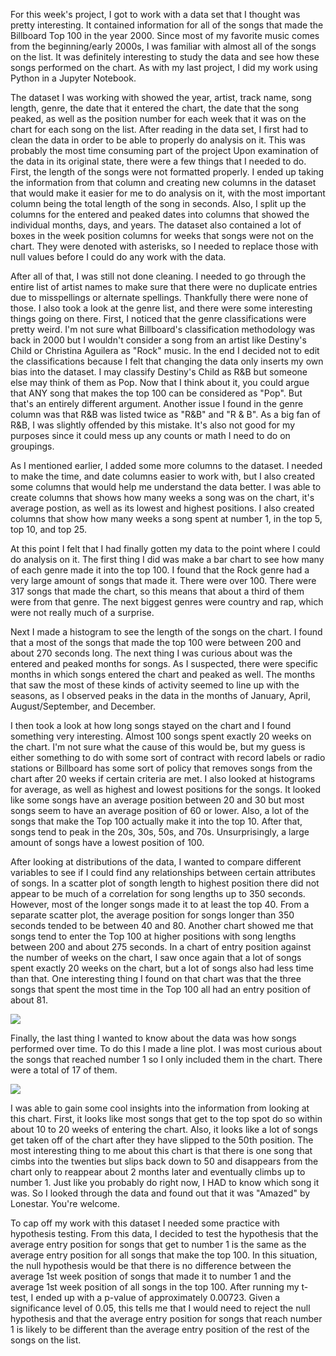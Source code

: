 For this week's project, I got to work with a data set that I thought was pretty interesting. It contained information for all of the songs that made the Billboard Top 100 in the year 2000. Since most of my favorite music comes from the beginning/early 2000s, I was familiar with almost all of the songs on the list. It was definitely interesting to study the data and see how these songs performed on the chart. As with my last project, I did my work using Python in a Jupyter Notebook.

The dataset I was working with showed the year, artist, track name, song length, genre, the date that it entered the chart, the date that the song peaked, as well as the position number for each week that it was on the chart for each song on the list. After reading in the data set, I first had to clean the data in order to be able to properly do analysis on it. This was probably the most time consuming part of the project Upon examination of the data in its original state, there were a few things that I needed to do. First, the length of the songs were not formatted properly. I ended up taking the information from that column and creating new columns in the dataset that would make it easier for me to do analysis on it, with the most important column being the total length of the song in seconds. Also, I split up the columns for the entered and peaked dates into columns that showed the individual months, days, and years. The dataset also contained a lot of boxes in the week position columns for weeks that songs were not on the chart. They were denoted with asterisks, so I needed to replace those with null values before I could do any work with the data.

After all of that, I was still not done cleaning. I needed to go through the entire list of artist names to make sure that there were no duplicate entries due to misspellings or alternate spellings. Thankfully there were none of those. I also took a look at the genre list, and there were some interesting things going on there. First, I noticed that the genre classifications were pretty weird. I'm not sure what Billboard's classification methodology was back in 2000 but I wouldn't consider a song from an artist like Destiny's Child or Christina Aguilera as "Rock" music. In the end I decided not to edit the classifications because I felt that changing the data only inserts my own bias into the dataset. I may classify Destiny's Child as R&B but someone else may think of them as Pop. Now that I think about it, you could argue that ANY song that makes the top 100 can be considered as "Pop". But that's an entirely different argument. Another issue I found in the genre column was that R&B was listed twice as "R&B" and "R & B". As a big fan of R&B, I was slightly offended by this mistake. It's also not good for my purposes since it could mess up any counts or math I need to do on groupings.

As I mentioned earlier, I added some more columns to the dataset. I needed to make the time, and date columns easier to work with, but I also created some columns that would help me understand the data better. I was able to create columns that shows how many weeks a song was on the chart, it's average postion, as well as its lowest and highest positions. I also created columns that show how many weeks a song spent at number 1, in the top 5, top 10, and top 25.

At this point I felt that I had finally gotten my data to the point where I could do analysis on it. The first thing I did was make a bar chart to see how many of each genre made it into the top 100. I found that the Rock genre had a very large amount of songs that made it. There were over 100. There were 317 songs that made the chart, so this means that about a third of them were from that genre. The next biggest genres were country and rap, which were not really much of a surprise.

Next I made a histogram to see the length of the songs on the chart. I found that a most of the songs that made the top 100 were between 200 and about 270 seconds long. The next thing I was curious about was the entered and peaked months for songs. As I suspected, there were specific months in which songs entered the chart and peaked as well. The months that saw the most of these kinds of activity seemed to line up with the seasons, as I observed peaks in the data in the months of January, April, August/September, and December.

I then took a look at how long songs stayed on the chart and I found something very interesting. Almost 100 songs spent exactly 20 weeks on the chart. I'm not sure what the cause of this would be, but my guess is either something to do with some sort of contract with record labels or radio stations or Billboard has some sort of policy that removes songs from the chart after 20 weeks if certain criteria are met. I also looked at histograms for average, as well as highest and lowest positions for the songs. It looked like some songs have an average position between 20 and 30 but most songs seem to have an average position of 60 or lower. Also, a lot of the songs that make the Top 100 actually make it into the top 10. After that, songs tend to peak in the 20s, 30s, 50s, and 70s. Unsurprisingly, a large amount of songs have a lowest position of 100.

After looking at distributions of the data, I wanted to compare different variables to see if I could find any relationships between certain attributes of songs. In a scatter plot of songth length to highest position there did not appear to be much of a correlation for song lengths up to 350 seconds. However, most of the longer songs made it to at least the top 40. From a separate scatter plot, the average position for songs longer than 350 seconds tended to be between 40 and 80. Another chart showed me that songs tend to enter the Top 100 at higher positions with song lengths between 200 and about 275 seconds. In a chart of entry position against the number of weeks on the chart, I saw once again that a lot of songs spent exactly 20 weeks on the chart, but a lot of songs also had less time than that. One interesting thing I found on that chart was that the three songs that spent the most time in the Top 100 all had an entry position of about 81.

<img src='https://git.generalassemb.ly/crtogonon/project-2-billboard/blob/master/assets/EP_and_W.png?raw=true'>

Finally, the last thing I wanted to know about the data was how songs performed over time. To do this I made a line plot. I was most curious about the songs that reached number 1 so I only included them in the chart. There were a total of 17 of them.

<img src='https://git.generalassemb.ly/crtogonon/project-2-billboard/blob/master/assets/POT1.png?raw=true'>

I was able to gain some cool insights into the information from looking at this chart. First, it looks like most songs that get to the top spot do so within about 10 to 20 weeks of entering the chart. Also, it looks like a lot of songs get taken off of the chart after they have slipped to the 50th position. The most interesting thing to me about this chart is that there is one song that cimbs into the twenties but slips back down to 50 and disappears from the chart only to reappear about 2 months later and eventually climbs up to number 1. Just like you probably do right now, I HAD to know which song it was. So I looked through the data and found out that it was "Amazed" by Lonestar. You're welcome. 

To cap off my work with this dataset I needed some practice with hypothesis testing. From this data, I decided to test the hypothesis that the average entry position for songs that get to number 1 is the same as the average entry position for all songs that make the top 100. In this situation, the null hypothesis would be that there is no difference between the average 1st week position of songs that made it to number 1 and the average 1st week position of all songs in the top 100. After running my t-test, I ended up with a p-value of approximately 0.00723. Given a significance level of 0.05, this tells me that I would need to reject the null hypothesis and that the average entry position for songs that reach number 1 is likely to be different than the average entry position of the rest of the songs on the list.
